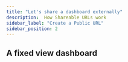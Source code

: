 ```yaml
---
title: "Let's share a dashboard externally"
description:  How Shareable URLs work
sidebar_label: "Create a Public URL"
sidebar_position: 2
---
```


## A fixed view dashboard


